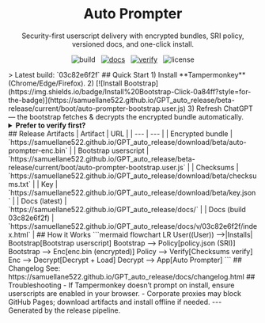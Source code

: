 <div align="center">
<h1>Auto Prompter</h1>
<p>Security-first userscript delivery with encrypted bundles, SRI policy, versioned docs, and one-click install.</p>
<p>
<img alt="build" src="https://img.shields.io/badge/build-03c82e6f2f-0a84ff?style=flat&logo=github" />
&nbsp; <a href="https://samuellane522.github.io/GPT_auto_release/docs/"><img alt="docs" src="https://img.shields.io/badge/docs-online-34c759?style=flat" /></a>
&nbsp; <a href="https://samuellane522.github.io/GPT_auto_release/docs/verify.html"><img alt="verify" src="https://img.shields.io/badge/verify-checksums-64d2ff?style=flat" /></a>
&nbsp; <img alt="license" src="https://img.shields.io/badge/license-MIT-informational?style=flat" />
</p>
</div>
> Latest build: `03c82e6f2f`
## Quick Start
1) Install **Tampermonkey** (Chrome/Edge/Firefox).
2) [![Install Bootstrap](https://img.shields.io/badge/Install%20Bootstrap-Click-0a84ff?style=for-the-badge)](https://samuellane522.github.io/GPT_auto_release/beta-release/current/boot/auto-prompter-bootstrap.user.js)
3) Refresh ChatGPT — the bootstrap fetches & decrypts the encrypted bundle automatically.
<details>
<summary><strong>Prefer to verify first?</strong></summary>
- Checksums: https://samuellane522.github.io/GPT_auto_release/download/beta/checksums.txt
- Policy (SRI): https://samuellane522.github.io/GPT_auto_release/download/beta/policy.json
**enc.bin SRI** (from policy):
```text
sha256-wizWGcOh/2A5QoUFnlD5dgyzofVAzYLSLxuURFj2n+8=
```
**CLI**
```bash
# Fetch checksums list
curl -sSfL https://samuellane522.github.io/GPT_auto_release/download/beta/checksums.txt | sed -n '1,60p'
# Confirm expected paths exist in the list
grep -E 'download/beta/auto-prompter-enc.bin|beta-release/current/boot/auto-prompter-bootstrap.user.js' <<'EOF'
$(curl -sSfL https://samuellane522.github.io/GPT_auto_release/download/beta/checksums.txt)
EOF
```
</details>
## Release Artifacts
| Artifact | URL |
| --- | --- |
| Encrypted bundle | `https://samuellane522.github.io/GPT_auto_release/download/beta/auto-prompter-enc.bin` |
| Bootstrap userscript | `https://samuellane522.github.io/GPT_auto_release/beta-release/current/boot/auto-prompter-bootstrap.user.js` |
| Checksums | `https://samuellane522.github.io/GPT_auto_release/download/beta/checksums.txt` |
| Key | `https://samuellane522.github.io/GPT_auto_release/download/beta/key.json` |
| Docs (latest) | `https://samuellane522.github.io/GPT_auto_release/docs/` |
| Docs (build 03c82e6f2f) | `https://samuellane522.github.io/GPT_auto_release/docs/v/03c82e6f2f/index.html` |
## How it Works
```mermaid
flowchart LR
  User((User)) -->|Installs| Bootstrap[Bootstrap userscript]
  Bootstrap --> Policy[policy.json (SRI)]
  Bootstrap --> Enc[enc.bin (encrypted)]
  Policy --> Verify[Checksums verify]
  Enc --> Decrypt[Decrypt + Load]
  Decrypt --> App[Auto Prompter]
```
## Changelog
See: https://samuellane522.github.io/GPT_auto_release/docs/changelog.html
## Troubleshooting
- If Tampermonkey doesn’t prompt on install, ensure userscripts are enabled in your browser.
- Corporate proxies may block GitHub Pages; download artifacts and install offline if needed.
---
Generated by the release pipeline.
